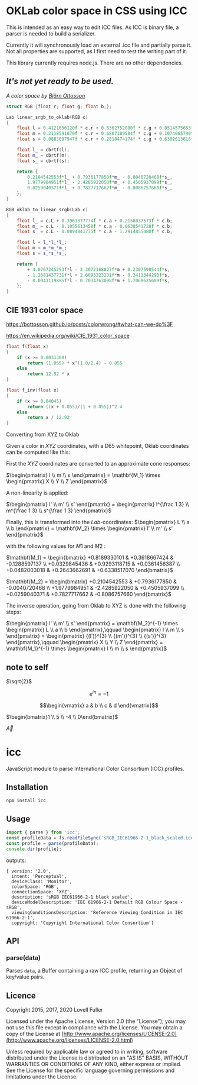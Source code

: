# OKLab color space in CSS using ICC

This is intended as an easy way to edit ICC files.
As ICC is binary file, a parser is needed to build a serializer.

Currently it will synchronously load an external .icc file and partially parse it. Not all properties are supported, as I first need to test the writing part of it.

This library currently requires node.js.
There are no other dependencies.


## *It's not yet ready to be used.*



*A color space by [Björn Ottosson](https://twitter.com/bjornornorn)*

```cpp 
struct RGB {float r; float g; float b;};

Lab linear_srgb_to_oklab(RGB c) 
{
    float l = 0.4121656120f * c.r + 0.5362752080f * c.g + 0.0514575653f * c.b;
    float m = 0.2118591070f * c.r + 0.6807189584f * c.g + 0.1074065790f * c.b;
    float s = 0.0883097947f * c.r + 0.2818474174f * c.g + 0.6302613616f * c.b;

    float l_ = cbrtf(l);
    float m_ = cbrtf(m);
    float s_ = cbrtf(s);

    return {
        0.2104542553f*l_ + 0.7936177850f*m_ - 0.0040720468f*s_,
        1.9779984951f*l_ - 2.4285922050f*m_ + 0.4505937099f*s_,
        0.0259040371f*l_ + 0.7827717662f*m_ - 0.8086757660f*s_,
    };
}

RGB oklab_to_linear_srgb(Lab c) 
{
    float l_ = c.L + 0.3963377774f * c.a + 0.2158037573f * c.b;
    float m_ = c.L - 0.1055613458f * c.a - 0.0638541728f * c.b;
    float s_ = c.L - 0.0894841775f * c.a - 1.2914855480f * c.b;

    float l = l_*l_*l_;
    float m = m_*m_*m_;
    float s = s_*s_*s_;

    return {
        + 4.0767245293f*l - 3.3072168827f*m + 0.2307590544f*s,
        - 1.2681437731f*l + 2.6093323231f*m - 0.3411344290f*s,
        - 0.0041119885f*l - 0.7034763098f*m + 1.7068625689f*s,
    };
}
```
## CIE 1931 color space
https://bottosson.github.io/posts/colorwrong/#what-can-we-do%3F

https://en.wikipedia.org/wiki/CIE_1931_color_space
```cpp
float f(float x)
{
    if (x >= 0.0031308)
        return (1.055) * x^(1.0/2.4) - 0.055
    else
        return 12.92 * x
}

float f_inv(float x)
{
    if (x >= 0.04045)
        return ((x + 0.055)/(1 + 0.055))^2.4
    else 
        return x / 12.92
}
```

Converting from XYZ to Oklab 

Given a color in $XYZ$ coordinates, with a D65 whitepoint, Oklab coordinates can be computed like this:

First the $XYZ$ coordinates are converted to an approximate cone responses:

$\begin{pmatrix} l \\ m \\ s \end{pmatrix} = \mathbf{M_1} \times \begin{pmatrix} X \\ Y \\ Z \end{pmatrix}$

A non-linearity is applied:

$\begin{pmatrix} l' \\ m' \\ s' \end{pmatrix} = \begin{pmatrix} l^{\frac 1 3} \\ m^{\frac 1 3} \\ s^{\frac 1 3} \end{pmatrix}$

Finally, this is transformed into the $Lab$-coordinates:
$\begin{pmatrix} L \\ a \\ b \end{pmatrix} = \mathbf{M_2} \times \begin{pmatrix} l' \\ m' \\ s' \end{pmatrix}$

with the following values for $M1$ and $M2$ :

$\mathbf{M_1} = \begin{bmatrix} +0.8189330101 & +0.3618667424 & -0.1288597137 \\ +0.0329845436 & +0.9293118715 & +0.0361456387 \\ +0.0482003018 & +0.2643662691 & +0.6338517070 \end{bmatrix}$

$\mathbf{M_2} = \begin{bmatrix} +0.2104542553 & +0.7936177850 & -0.0040720468 \\ +1.9779984951 & -2.4285922050 & +0.4505937099 \\ +0.0259040371 & +0.7827717662 & -0.8086757660 \end{bmatrix}$

The inverse operation, going from Oklab to XYZ is done with the following steps:

$\begin{pmatrix} l' \\ m' \\ s' \end{pmatrix} = \mathbf{M_2}^{-1} \times \begin{pmatrix} L \\ a \\ b \end{pmatrix},\qquad \begin{pmatrix} l \\ m \\ s \end{pmatrix} = \begin{pmatrix} {(l')}^{3} \\ {(m')}^{3} \\ {(s')}^{3} \end{pmatrix},\qquad \begin{pmatrix} X \\ Y \\ Z \end{pmatrix} = \mathbf{M_1}^{-1} \times \begin{pmatrix} l \\ m \\ s \end{pmatrix}$



##  note to self

$`\sqrt{2}`$

$$e^{i \pi} = -1$$ 

$$\begin{vmatrix} a & b \\ c & d \end{vmatrix}$$



$\begin{bmatrix}1 \\ 5 \\ -4 \\ 0\end{bmatrix}$
 

$\vec{A}$


# icc

JavaScript module to parse International Color Consortium (ICC) profiles.

## Installation

	npm install icc

## Usage

```javascript
import { parse } from 'icc';
const profileData = fs.readFileSync('sRGB_IEC61966-2-1_black_scaled.icc');
const profile = parse(profileData);
console.dir(profile);
```
outputs:
```
{ version: '2.0',
  intent: 'Perceptual',
  deviceClass: 'Monitor',
  colorSpace: 'RGB',
  connectionSpace: 'XYZ',
  description: 'sRGB IEC61966-2-1 black scaled',
  deviceModelDescription: 'IEC 61966-2-1 Default RGB Colour Space - sRGB',
  viewingConditionsDescription: 'Reference Viewing Condition in IEC 61966-2-1',
  copyright: 'Copyright International Color Consortium'}
```

## API

### parse(data)

Parses `data`, a Buffer containing a raw ICC profile, returning an Object of key/value pairs.

## Licence

Copyright 2015, 2017, 2020 Lovell Fuller

Licensed under the Apache License, Version 2.0 (the "License");
you may not use this file except in compliance with the License.
You may obtain a copy of the License at
[http://www.apache.org/licenses/LICENSE-2.0](http://www.apache.org/licenses/LICENSE-2.0.html)

Unless required by applicable law or agreed to in writing,
software distributed under the License is distributed on an "AS IS" BASIS,
WITHOUT WARRANTIES OR CONDITIONS OF ANY KIND, either express or implied.
See the License for the specific language governing permissions and limitations under the License.
